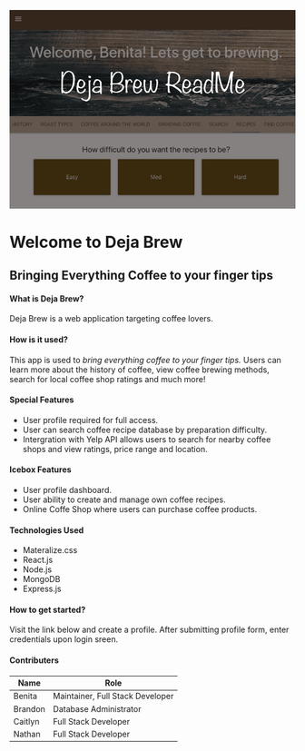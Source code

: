 ![GitHub Logo](/images/readMe_header.png)

# Welcome to Deja Brew
## Bringing Everything Coffee to your finger tips

#### What is Deja Brew?
Deja Brew is a web application targeting coffee lovers. 

#### How is it used?
This app is used to *bring everything coffee to your finger tips.* Users can learn more about the history of coffee, view coffee brewing methods, search for local coffee shop ratings and much more!

#### Special Features
* User profile required for full access.
* User can search coffee recipe database by preparation difficulty.
* Intergration with Yelp API allows users to search for nearby coffee shops and view ratings, price range and location. 

#### Icebox Features
* User profile dashboard.
* User ability to create and manage own coffee recipes.
* Online Coffe Shop where users can purchase coffee products.

#### Technologies Used
* Materalize.css
* React.js
* Node.js
* MongoDB
* Express.js

#### How to get started?
Visit the link below and create a profile. After submitting profile form, enter credentials upon login sreen.

#### Contributers
Name | Role
------------ | -------------
Benita | Maintainer, Full Stack Developer
Brandon | Database Administrator
Caitlyn | Full Stack Developer
Nathan | Full Stack Developer
